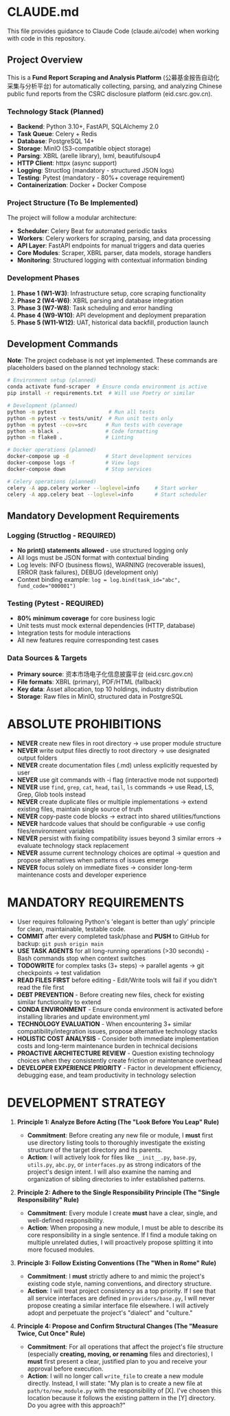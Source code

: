 # CLAUDE.md

This file provides guidance to Claude Code (claude.ai/code) when working with code in this repository.

## Project Overview

This is a **Fund Report Scraping and Analysis Platform** (公募基金报告自动化采集与分析平台) for automatically collecting, parsing, and analyzing Chinese public fund reports from the CSRC disclosure platform (eid.csrc.gov.cn).

### Technology Stack (Planned)
- **Backend**: Python 3.10+, FastAPI, SQLAlchemy 2.0
- **Task Queue**: Celery + Redis 
- **Database**: PostgreSQL 14+
- **Storage**: MinIO (S3-compatible object storage)
- **Parsing**: XBRL (arelle library), lxml, beautifulsoup4
- **HTTP Client**: httpx (async support)
- **Logging**: Structlog (mandatory - structured JSON logs)
- **Testing**: Pytest (mandatory - 80%+ coverage requirement)
- **Containerization**: Docker + Docker Compose

### Project Structure (To Be Implemented)

The project will follow a modular architecture:
- **Scheduler**: Celery Beat for automated periodic tasks
- **Workers**: Celery workers for scraping, parsing, and data processing
- **API Layer**: FastAPI endpoints for manual triggers and data queries
- **Core Modules**: Scraper, XBRL parser, data models, storage handlers
- **Monitoring**: Structured logging with contextual information binding

### Development Phases
1. **Phase 1 (W1-W3)**: Infrastructure setup, core scraping functionality
2. **Phase 2 (W4-W6)**: XBRL parsing and database integration  
3. **Phase 3 (W7-W8)**: Task scheduling and error handling
4. **Phase 4 (W9-W10)**: API development and deployment preparation
5. **Phase 5 (W11-W12)**: UAT, historical data backfill, production launch

## Development Commands

**Note**: The project codebase is not yet implemented. These commands are placeholders based on the planned technology stack:

```bash
# Environment setup (planned)
conda activate fund-scraper  # Ensure conda environment is active
pip install -r requirements.txt  # Will use Poetry or similar

# Development (planned)
python -m pytest                 # Run all tests
python -m pytest -v tests/unit/  # Run unit tests only
python -m pytest --cov=src      # Run tests with coverage
python -m black .               # Code formatting
python -m flake8 .              # Linting

# Docker operations (planned) 
docker-compose up -d            # Start development services
docker-compose logs -f          # View logs
docker-compose down             # Stop services

# Celery operations (planned)
celery -A app.celery worker --loglevel=info     # Start worker
celery -A app.celery beat --loglevel=info       # Start scheduler
```

## Mandatory Development Requirements

### Logging (Structlog - REQUIRED)
- **No print() statements allowed** - use structured logging only
- All logs must be JSON format with contextual binding
- Log levels: INFO (business flows), WARNING (recoverable issues), ERROR (task failures), DEBUG (development only)
- Context binding example: `log = log.bind(task_id="abc", fund_code="000001")`

### Testing (Pytest - REQUIRED)  
- **80% minimum coverage** for core business logic
- Unit tests must mock external dependencies (HTTP, database)
- Integration tests for module interactions
- All new features require corresponding test cases

### Data Sources & Targets
- **Primary source**: 资本市场电子化信息披露平台 (eid.csrc.gov.cn)
- **File formats**: XBRL (primary), PDF/HTML (fallback)
- **Key data**: Asset allocation, top 10 holdings, industry distribution
- **Storage**: Raw files in MinIO, structured data in PostgreSQL

# ABSOLUTE PROHIBITIONS
- **NEVER** create new files in root directory → use proper module structure
- **NEVER** write output files directly to root directory → use designated output folders
- **NEVER** create documentation files (.md) unless explicitly requested by user
- **NEVER** use git commands with -i flag (interactive mode not supported)
- **NEVER** use `find`, `grep`, `cat`, `head`, `tail`, `ls` commands → use Read, LS, Grep, Glob tools instead
- **NEVER** create duplicate files or multiple implementations → extend existing files, maintain single source of truth
- **NEVER** copy-paste code blocks → extract into shared utilities/functions
- **NEVER** hardcode values that should be configurable → use config files/environment variables
- **NEVER** persist with fixing compatibility issues beyond 3 similar errors → evaluate technology stack replacement
- **NEVER** assume current technology choices are optimal → question and propose alternatives when patterns of issues emerge
- **NEVER** focus solely on immediate fixes → consider long-term maintenance costs and developer experience

# MANDATORY REQUIREMENTS
- User requires following Python's 'elegant is better than ugly' principle for clean, maintainable, testable code.
- **COMMIT** after every completed task/phase and **PUSH** to GitHub for backup: `git push origin main`
- **USE TASK AGENTS** for all long-running operations (>30 seconds) - Bash commands stop when context switches
- **TODOWRITE** for complex tasks (3+ steps) → parallel agents → git checkpoints → test validation
- **READ FILES FIRST** before editing - Edit/Write tools will fail if you didn't read the file first
- **DEBT PREVENTION** - Before creating new files, check for existing similar functionality to extend
- **CONDA ENVIRONMENT** - Ensure conda environment is activated before installing libraries and update environment.yml
- **TECHNOLOGY EVALUATION** - When encountering 3+ similar compatibility/integration issues, propose alternative technology stacks
- **HOLISTIC COST ANALYSIS** - Consider both immediate implementation costs and long-term maintenance burden in technical decisions
- **PROACTIVE ARCHITECTURE REVIEW** - Question existing technology choices when they consistently create friction or maintenance overhead
- **DEVELOPER EXPERIENCE PRIORITY** - Factor in development efficiency, debugging ease, and team productivity in technology selection

# DEVELOPMENT STRATEGY
1.  **Principle 1: Analyze Before Acting (The "Look Before You Leap" Rule)**
    - **Commitment**: Before creating any new file or module, I **must** first use directory listing tools to thoroughly investigate the existing structure of the target directory and its parents.
    - **Action**: I will actively look for files like `__init__.py`, `base.py`, `utils.py`, `abc.py`, or `interfaces.py` as strong indicators of the project's design intent. I will also examine the naming and organization of sibling directories to infer established patterns.

2.  **Principle 2: Adhere to the Single Responsibility Principle (The "Single Responsibility" Rule)**
    - **Commitment**: Every module I create **must** have a clear, single, and well-defined responsibility.
    - **Action**: When proposing a new module, I must be able to describe its core responsibility in a single sentence. If I find a module taking on multiple unrelated duties, I will proactively propose splitting it into more focused modules.

3.  **Principle 3: Follow Existing Conventions (The "When in Rome" Rule)**
    - **Commitment**: I **must** strictly adhere to and mimic the project's existing code style, naming conventions, and directory structure.
    - **Action**: I will treat project consistency as a top priority. If I see that all service interfaces are defined in `providers/base.py`, I will never propose creating a similar interface file elsewhere. I will actively adopt and perpetuate the project's "dialect" and "culture."

4.  **Principle 4: Propose and Confirm Structural Changes (The "Measure Twice, Cut Once" Rule)**
    - **Commitment**: For all operations that affect the project's file structure (especially **creating, moving, or renaming** files and directories), I **must** first present a clear, justified plan to you and receive your approval before execution.
    - **Action**: I will no longer call `write_file` to create a new module directly. Instead, I will state: "My plan is to create a new file at `path/to/new_module.py` with the responsibility of [X]. I've chosen this location because it follows the existing pattern in the [Y] directory. Do you agree with this approach?"

